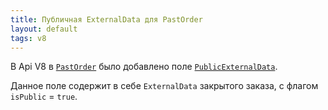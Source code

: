 ```yaml
---
title: Публичная ExternalData для PastOrder
layout: default
tags: v8
---
```


В Api V8 в [`PastOrder`](https://iiko.github.io/front.api.sdk/v8/html/T_Resto_Front_Api_Data_Orders_PastOrder.htm) было добавлено поле [`PublicExternalData`](https://iiko.github.io/front.api.sdk/v8/html/P_Resto_Front_Api_Data_Orders_PastOrder_PublicExternalData.htm).

Данное поле содержит в себе `ExternalData` закрытого заказа, с флагом `isPublic` = `true`.

